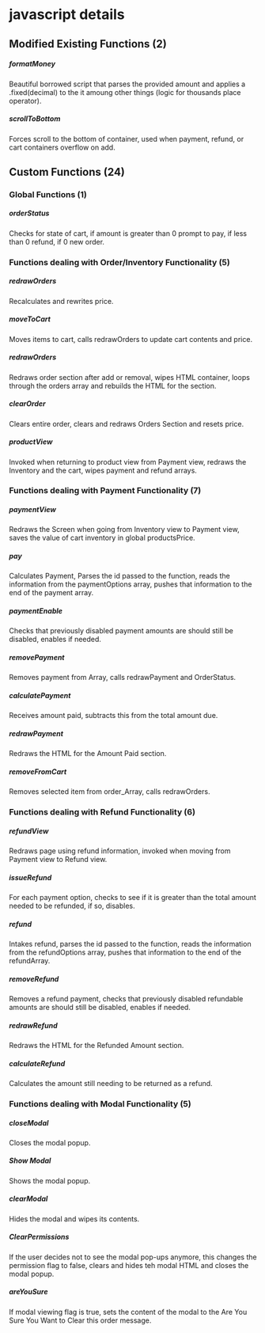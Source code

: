 <h1>javascript details</h1>
<h2>Modified Existing Functions (2) </h2>
  
<h5>formatMoney</h5>
<p>Beautiful borrowed script that parses the provided amount and applies a .fixed(decimal) to the it amoung other things (logic for thousands place operator).</p>
<h5>scrollToBottom</h5>
<p>Forces scroll to the bottom of container, used when payment, refund, or cart containers overflow on add.</p>

<h2>Custom Functions (24)</h2>

<h3>Global Functions (1)</h3>
<h5>orderStatus</h5>
<p>Checks for state of cart, if amount is greater than 0 prompt to pay, if less than 0 refund, if 0 new order.</p>


<h3>Functions dealing with Order/Inventory Functionality (5)</h3>
<h5>redrawOrders</h5>
<p>Recalculates and rewrites price.</p>

<h5>moveToCart</h5>
<p>Moves items to cart, calls redrawOrders to update cart contents and price.</p>

<h5>redrawOrders</h5>
<p>Redraws order section after add or removal, wipes HTML container, loops through the orders array and rebuilds the HTML for the section.</p>

<h5>clearOrder</h5>
<p>Clears entire order, clears and redraws Orders Section and resets price.</p>

<h5>productView</h5>
<p>Invoked when returning to product view from Payment view, redraws the Inventory and the cart, wipes payment and refund arrays.</p>

<h3>Functions dealing with Payment Functionality (7)</h3>
<h5>paymentView</h5>
<p>Redraws the Screen when going from Inventory view to Payment view, saves the value of cart inventory in global productsPrice.</p>

<h5>pay</h5>
<p>Calculates Payment, Parses the id passed to the function, reads the information from the paymentOptions array, pushes that information to the end of the payment array.</p>

<h5>paymentEnable</h5>
<p>Checks that previously disabled payment amounts are should still be disabled, enables if needed.</p>

<h5>removePayment</h5>
<p>Removes payment from Array, calls redrawPayment and OrderStatus.</p> 

<h5>calculatePayment</h5>
<p>Receives amount paid, subtracts this from the total amount due.</p> 

<h5>redrawPayment</h5>
<p>Redraws the HTML for the Amount Paid section.</p>

<h5>removeFromCart</h5>
<p>Removes selected item from order_Array, calls redrawOrders.</p>

<h3>Functions dealing with Refund Functionality (6)</h3>
<h5>refundView</h5>
<p>Redraws page using refund information, invoked when moving from Payment view to Refund view.</p>

<h5>issueRefund</h5>
<p>For each payment option, checks to see if it is greater than the total amount needed to be refunded, if so, disables.</p>

<h5>refund</h5>
<p>Intakes refund, parses the id passed to the function, reads the information from the refundOptions array, pushes that information to the end of the refundArray.</p>

<h5>removeRefund</h5>
<p>Removes a refund payment, checks that previously disabled refundable amounts are should still be disabled, enables if needed. </p>

<h5>redrawRefund</h5>
<p>Redraws the HTML for the Refunded Amount section.</p>

<h5>calculateRefund</h5>
<p>Calculates the amount still needing to be returned as a refund.</p>

<h3>Functions dealing with Modal Functionality (5)</h3>
<h5>closeModal</h5></span>
<p>Closes the modal popup.</p>

<h5>Show Modal</h5>
<p>Shows the modal popup.</p>

<h5>clearModal</h5>
<p>Hides the modal and wipes its contents.</p>

<h5>ClearPermissions</h5>
<p>If the user decides not to see the modal pop-ups anymore, this changes the permission flag to false, clears and hides teh modal HTML and closes the modal popup.</p>

<h5>areYouSure</h5>
<p>If modal viewing flag is true, sets the content of the modal to the Are You Sure You Want to Clear this order message.</p>
